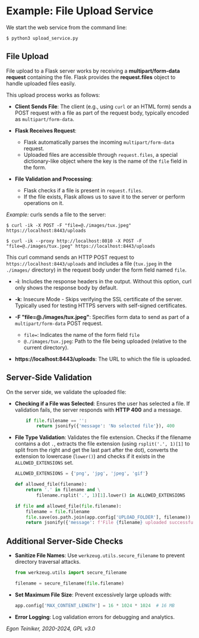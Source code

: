 # Example: File Upload Service

We start the web service from the command line:
```
$ python3 upload_service.py
```

## File Upload 

File upload to a Flask server works by receiving a **multipart/form-data request** containing the file. Flask provides the **request.files** object to handle 
uploaded files easily.

This upload process works as follows:

* **Client Sends File**: 
    The client (e.g., using `curl` or an HTML form) sends a POST request 
    with a file as part of the request body, typically encoded as 
    `multipart/form-data`.

* **Flask Receives Request**:
    * Flask automatically parses the incoming `multipart/form-data` request.
    * Uploaded files are accessible through `request.files`, a special 
        dictionary-like object where the key is the name of the `file` field 
        in the form.

* **File Validation and Processing**:
    * Flask checks if a file is present in `request.files`.
    * If the file exists, Flask allows us to save it to the server or perform 
        operations on it.

_Example:_ curls sends a file to the server:
```
$ curl -ik -X POST -F "file=@./images/tux.jpeg" https://localhost:8443/uploads

$ curl -ik --proxy http://localhost:8010 -X POST -F "file=@./images/tux.jpeg" https://localhost:8443/uploads
```

This curl command sends an HTTP POST request to `https://localhost:8443/uploads`
and includes a file (`tux.jpeg` in the `./images/` directory) in the request 
body under the form field named `file`.

* **-i**: Includes the response headers in the output. Without this option, 
    curl only shows the response body by default.

* **-k**: Insecure Mode - Skips verifying the SSL certificate of the server.
    Typically used for testing HTTPS servers with self-signed certificates.

* **-F "file=@./images/tux.jpeg"**: Specifies form data to send as part of a 
    `multipart/form-data` POST request.    
    * `file=`: Indicates the name of the form field `file`
    * `@./images/tux.jpeg`: Path to the file being uploaded (relative to the current directory).
 
* **https://localhost:8443/uploads**: The URL to which the file is uploaded.


## Server-Side Validation

On the server side, we validate the uploaded file:

* **Checking if a File was Selected**: Ensures the user has selected a file.
    If validation fails, the server responds with **HTTP 400** and a message.

    ```Python
        if file.filename == '':
            return jsonify({'message': 'No selected file'}), 400

    ```

* **File Type Validation**: Validates the file extension.
    Checks if the filename contains a dot `.`, extracts the file extension 
    (using `rsplit('.', 1)[1]` to split from the right and get the last part 
    after the dot), converts the extension to lowercase (`lower()`) and 
    checks if it exists in the `ALLOWED_EXTENSIONS` set.

    ```Python
    ALLOWED_EXTENSIONS = {'png', 'jpg', 'jpeg', 'gif'}

    def allowed_file(filename):
        return '.' in filename and \
            filename.rsplit('.', 1)[1].lower() in ALLOWED_EXTENSIONS
    ```

    ```Python
    if file and allowed_file(file.filename):
        filename = file.filename
        file.save(os.path.join(app.config['UPLOAD_FOLDER'], filename))
        return jsonify({'message': f'File {filename} uploaded successfully'}), 200
    ```

## Additional Server-Side Checks

* **Sanitize File Names**: Use `werkzeug.utils.secure_filename` to prevent 
    directory traversal attacks.

    ```Python
    from werkzeug.utils import secure_filename

    filename = secure_filename(file.filename)
    ```

* **Set Maximum File Size**: Prevent excessively large uploads with:

    ```Python
    app.config['MAX_CONTENT_LENGTH'] = 16 * 1024 * 1024  # 16 MB
    ```

* **Error Logging**: Log validation errors for debugging and analytics.



*Egon Teiniker, 2020-2024, GPL v3.0*